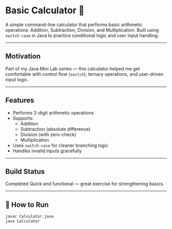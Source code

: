 # Basic Calculator 🔢

A simple command-line calculator that performs basic arithmetic operations: Addition, Subtraction, Division, and Multiplication. Built using `switch-case` in Java to practice conditional logic and user input handling.

---

## Motivation

Part of my Java Mini Lab series — this calculator helped me get comfortable with control flow (`switch`), ternary operations, and user-driven input logic.

---

## Features

- Performs 2-digit arithmetic operations
- Supports:
  - Addition
  - Subtraction (absolute difference)
  - Division (with zero-check)
  - Multiplication
- Uses `switch-case` for cleaner branching logic
- Handles invalid inputs gracefully

---

##  Build Status

Completed 
Quick and functional — great exercise for strengthening basics.

---

## 🚀 How to Run

```bash
javac Calculator.java
java Calculator
